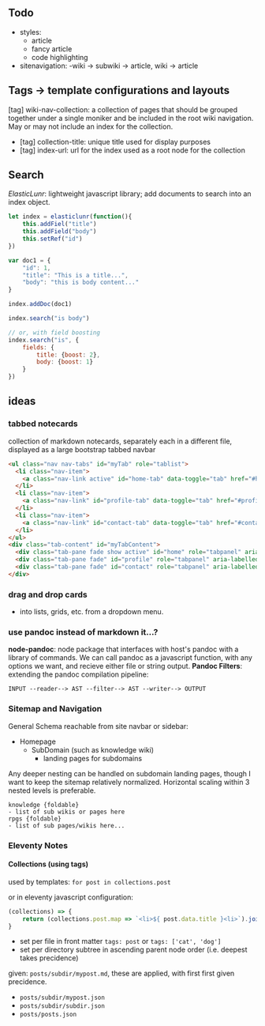 ## Todo
- styles:
	- article
	- fancy article
	- code highlighting
- sitenavigation:
	-wiki -> subwiki -> article, wiki -> article

## Tags -> template configurations and layouts
[tag] wiki-nav-collection: a collection of pages that should be grouped together under a single moniker and be included in the root wiki navigation. May or may not include an index for the collection.
- [tag] collection-title: unique title used for display purposes
- [tag] index-url: url for the index used as a root node for the collection

## Search
*ElasticLunr*: lightweight javascript library; add documents to search into an index object. 
```javascript
let index = elasticlunr(function(){
	this.addFiel("title")
	this.addField("body")
	this.setRef("id")
})

var doc1 = {
	"id": 1,
	"title": "This is a title...",
	"body": "this is body content..."
}

index.addDoc(doc1)

index.search("is body")

// or, with field boosting
index.search("is", {
	fields: {
		title: {boost: 2},
		body: {boost: 1}
	}
})
```
## ideas
### tabbed notecards
collection of markdown notecards, separately each in a different file, displayed as a large bootstrap tabbed navbar
```html
<ul class="nav nav-tabs" id="myTab" role="tablist">
  <li class="nav-item">
    <a class="nav-link active" id="home-tab" data-toggle="tab" href="#home" role="tab" aria-controls="home" aria-selected="true">Home</a>
  </li>
  <li class="nav-item">
    <a class="nav-link" id="profile-tab" data-toggle="tab" href="#profile" role="tab" aria-controls="profile" aria-selected="false">Profile</a>
  </li>
  <li class="nav-item">
    <a class="nav-link" id="contact-tab" data-toggle="tab" href="#contact" role="tab" aria-controls="contact" aria-selected="false">Contact</a>
  </li>
</ul>
<div class="tab-content" id="myTabContent">
  <div class="tab-pane fade show active" id="home" role="tabpanel" aria-labelledby="home-tab">...</div>
  <div class="tab-pane fade" id="profile" role="tabpanel" aria-labelledby="profile-tab">...</div>
  <div class="tab-pane fade" id="contact" role="tabpanel" aria-labelledby="contact-tab">...</div>
</div>	
```

### drag and drop cards
- into lists, grids, etc. from a dropdown menu.

### use pandoc instead of markdown it...?
**node-pandoc**: node package that interfaces with host's pandoc with a library of commands. We can call pandoc as a javascript function, with any options we want, and recieve either file or string output.
**Pandoc Filters**: extending the pandoc compilation pipeline:

```
INPUT --reader--> AST --filter--> AST --writer--> OUTPUT
```
### Sitemap and Navigation
General Schema reachable from site navbar or sidebar:
- Homepage
	- SubDomain (such as knowledge wiki)
		- landing pages for subdomains

Any deeper nesting can be handled on subdomain landing pages, though I want to keep the sitemap relatively normalized. Horizontal scaling within 3 nested levels is preferable.

```
knowledge {foldable}
- list of sub wikis or pages here
rpgs {foldable}
- list of sub pages/wikis here...
```

### Eleventy Notes
#### Collections (using tags)
used by templates:
`for post in collections.post` 

or in eleventy javascript configuration:
``` javascript
(collections) => {
	return (collections.post.map => `<li>${ post.data.title }<li>`).join("\n")
}
```

- set per file in front matter `tags: post` or `tags: ['cat', 'dog']`
- set per directory subtree in ascending parent node order (i.e. deepest takes precidence)

given: `posts/subdir/mypost.md`, these are applied, with first first given precidence.
- `posts/subdir/mypost.json`
- `posts/subdir/subdir.json`
- `posts/posts.json`

